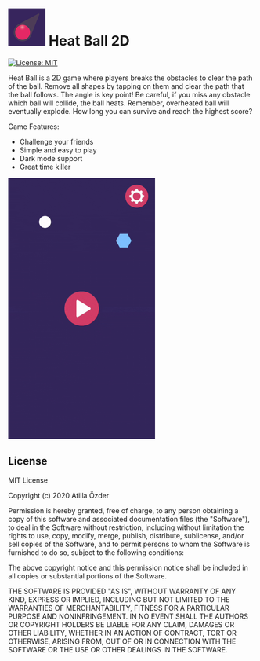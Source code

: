 # ![alt text][logo] Heat Ball 2D
[logo]: https://github.com/atillaozder/heatball-ios/blob/master/src/Resources/Assets.xcassets/AppIcon.appiconset/Icon-76.png "Heat Ball 2D"

[![License: MIT](https://img.shields.io/badge/License-MIT-yellow.svg)](https://opensource.org/licenses/MIT)

Heat Ball is a 2D game where players breaks the obstacles to clear the path of the ball. Remove all shapes by tapping on them and clear the path that the ball follows. The angle is key point! Be careful, if you miss any obstacle which ball will collide, the ball heats. Remember, overheated ball will eventually explode. How long you can survive and reach the highest score?

Game Features:
- Challenge your friends
- Simple and easy to play
- Dark mode support
- Great time killer

<img src="resources/gameplay.gif" alt="" width="300" height="532">

## License

MIT License

Copyright (c) 2020 Atilla Özder

Permission is hereby granted, free of charge, to any person obtaining a copy of this software and associated documentation files (the "Software"), to deal in the Software without restriction, including without limitation the rights to use, copy, modify, merge, publish, distribute, sublicense, and/or sell copies of the Software, and to permit persons to whom the Software is furnished to do so, subject to the following conditions:

The above copyright notice and this permission notice shall be included in all copies or substantial portions of the Software.

THE SOFTWARE IS PROVIDED "AS IS", WITHOUT WARRANTY OF ANY KIND, EXPRESS OR IMPLIED, INCLUDING BUT NOT LIMITED TO THE WARRANTIES OF MERCHANTABILITY, FITNESS FOR A PARTICULAR PURPOSE AND NONINFRINGEMENT. IN NO EVENT SHALL THE AUTHORS OR COPYRIGHT HOLDERS BE LIABLE FOR ANY CLAIM, DAMAGES OR OTHER LIABILITY, WHETHER IN AN ACTION OF CONTRACT, TORT OR OTHERWISE, ARISING FROM, OUT OF OR IN CONNECTION WITH THE SOFTWARE OR THE USE OR OTHER DEALINGS IN THE SOFTWARE.
